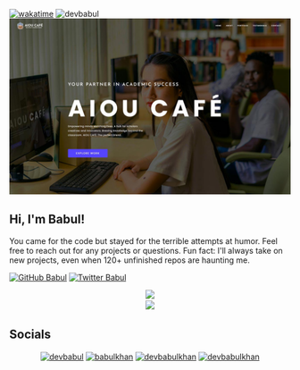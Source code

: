 [![wakatime](https://wakatime.com/badge/user/18a55e97-f175-44d4-b269-5e148339a0d8.svg)](https://wakatime.com/@18a55e97-f175-44d4-b269-5e148339a0d8)
<img src="https://komarev.com/ghpvc/?username=devbabul&label=Profile%20views&color=0e75b6&style=flat" alt="devbabul" />
<img src="https://github.com/aioucafe/aioucafe.github.io/blob/main/img/Live_Preview_Thumbnail.jpg?raw=true">
<h2>Hi, I'm Babul!</h2>
<p>
  You came for the code but stayed for the terrible attempts at humor. Feel free to reach out for any projects or questions. Fun fact: I'll always take on new projects, even when 120+ unfinished repos are haunting me. 
</em></p>

[![GitHub Babul](https://img.shields.io/github/followers/devbabul?label=follow&style=social)](https://github.com/devbabul)
[![Twitter Babul](https://img.shields.io/twitter/follow/babulkhan992o?label=Follow)](https://twitter.com/babulkhan992o)


<p align="center">
  <img src="https://github-readme-stats.vercel.app/api?username=devbabul&show_icons=true&title_color=fff&icon_color=79ff97&text_color=9f9f9f&bg_color=151515"/>

  <br>
  <a href="https://skillicons.dev">
    <img src="https://skillicons.dev/icons?i=cs,cpp,docker,dotnet,azure,git,github,githubactions,gitlab,haskell,md,lua,py,reactivex,regex,rust,visualstudio,vscode&theme=dark&perline=9" />
  </a>
</p>

## Socials
<div align="center">
<a href="https://wa.me/923483295716" target="_blank"><img align="center" src="https://github.com/rahuldkjain/github-profile-readme-generator/raw/master/src/images/icons/Social/whatsapp.svg" alt="devbabul" height="30" width="40" /></a>
<a href="https://linkedin.com/in/babulkhan" target="_blank"><img align="center" src="https://raw.githubusercontent.com/rahuldkjain/github-profile-readme-generator/master/src/images/icons/Social/linked-in-alt.svg" alt="babulkhan" height="30" width="40" /></a>
<a href="https://facebook.com/devbabulkhan" target="_blank"><img align="center" src="https://github.com/rahuldkjain/github-profile-readme-generator/raw/master/src/images/icons/Social/facebook.svg" alt="devbabulkhan" height="30" width="40" /></a>
<a href="https://instagram.com/devbabulkhan" target="_blank"><img align="center" src="https://github.com/rahuldkjain/github-profile-readme-generator/raw/master/src/images/icons/Social/instagram.svg" alt="devbabulkhan" height="30" width="40" /></a>
  </div>
